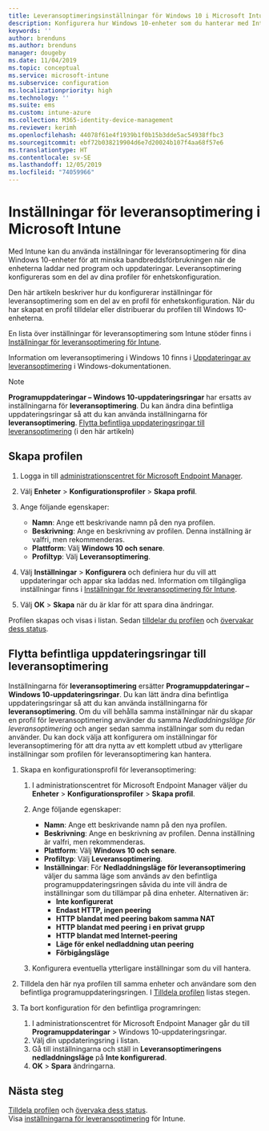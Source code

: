 ```yaml
---
title: Leveransoptimeringsinställningar för Windows 10 i Microsoft Intune – Azure | Microsoft Docs
description: Konfigurera hur Windows 10-enheter som du hanterar med Intune använder leveransoptimering. Skapa en enhetskonfigurationsprofil i Intune med vilken du kan installera uppdateringar från Internet. Se även hur du kan ersätta befintliga uppdateringsringar med en leveransoptimeringsprofil.
keywords: ''
author: brenduns
ms.author: brenduns
manager: dougeby
ms.date: 11/04/2019
ms.topic: conceptual
ms.service: microsoft-intune
ms.subservice: configuration
ms.localizationpriority: high
ms.technology: ''
ms.suite: ems
ms.custom: intune-azure
ms.collection: M365-identity-device-management
ms.reviewer: kerimh
ms.openlocfilehash: 44078f61e4f1939b1f0b15b3dde5ac54938ffbc3
ms.sourcegitcommit: ebf72b038219904d6e7d20024b107f4aa68f57e6
ms.translationtype: HT
ms.contentlocale: sv-SE
ms.lasthandoff: 12/05/2019
ms.locfileid: "74059966"
---
```

# <a name="delivery-optimization-settings-in-microsoft-intune"></a>Inställningar för leveransoptimering i Microsoft Intune

Med Intune kan du använda inställningar för leveransoptimering för dina Windows 10-enheter för att minska bandbreddsförbrukningen när de enheterna laddar ned program och uppdateringar. Leveransoptimering konfigureras som en del av dina profiler för enhetskonfiguration.  

Den här artikeln beskriver hur du konfigurerar inställningar för leveransoptimering som en del av en profil för enhetskonfiguration. När du har skapat en profil tilldelar eller distribuerar du profilen till Windows 10-enheterna. 

En lista över inställningar för leveransoptimering som Intune stöder finns i [Inställningar för leveransoptimering för Intune](../delivery-optimization-settings.md).  

Information om leveransoptimering i Windows 10 finns i [Uppdateringar av leveransoptimering](https://docs.microsoft.com/windows/deployment/update/waas-delivery-optimization) i Windows-dokumentationen.  

> [!NOTE]
> **Programuppdateringar – Windows 10-uppdateringsringar** har ersatts av inställningarna för **leveransoptimering**. Du kan ändra dina befintliga uppdateringsringar så att du kan använda inställningarna för **leveransoptimering**. [Flytta befintliga uppdateringsringar till leveransoptimering](#move-existing-update-rings-to-delivery-optimization) (i den här artikeln)

## <a name="create-the-profile"></a>Skapa profilen

1. Logga in till [administrationscentret för Microsoft Endpoint Manager](https://go.microsoft.com/fwlink/?linkid=2109431).

2. Välj **Enheter** > **Konfigurationsprofiler** > **Skapa profil**.

3. Ange följande egenskaper:

    - **Namn**: Ange ett beskrivande namn på den nya profilen.
    - **Beskrivning**: Ange en beskrivning av profilen. Denna inställning är valfri, men rekommenderas.
    - **Plattform**: Välj **Windows 10 och senare**.
    - **Profiltyp**: Välj **Leveransoptimering**.

4. Välj **Inställningar** > **Konfigurera** och definiera hur du vill att uppdateringar och appar ska laddas ned. Information om tillgängliga inställningar finns i [Inställningar för leveransoptimering för Intune](../delivery-optimization-settings.md).

5. Välj **OK** > **Skapa** när du är klar för att spara dina ändringar.

Profilen skapas och visas i listan. Sedan [tilldelar du profilen](device-profile-assign.md) och [övervakar dess status](device-profile-monitor.md).

## <a name="move-existing-update-rings-to-delivery-optimization"></a>Flytta befintliga uppdateringsringar till leveransoptimering

Inställningarna för **leveransoptimering** ersätter **Programuppdateringar – Windows 10-uppdateringsringar**. Du kan lätt ändra dina befintliga uppdateringsringar så att du kan använda inställningarna för **leveransoptimering**. Om du vill behålla samma inställningar när du skapar en profil för leveransoptimering använder du samma *Nedladdningsläge för leveransoptimering* och anger sedan samma inställningar som du redan använder. Du kan dock välja att konfigurera om inställningar för leveransoptimering för att dra nytta av ett komplett utbud av ytterligare inställningar som profilen för leveransoptimering kan hantera.

1. Skapa en konfigurationsprofil för leveransoptimering:

    1. I administrationscentret för Microsoft Endpoint Manager väljer du **Enheter** > **Konfigurationsprofiler** > **Skapa profil**.
    2. Ange följande egenskaper:

        - **Namn**: Ange ett beskrivande namn på den nya profilen.
        - **Beskrivning**: Ange en beskrivning av profilen. Denna inställning är valfri, men rekommenderas.
        - **Plattform**: Välj **Windows 10 och senare**.
        - **Profiltyp**: Välj **Leveransoptimering**.
        - **Inställningar**: För **Nedladdningsläge för leveransoptimering** väljer du samma läge som används av den befintliga programuppdateringsringen såvida du inte vill ändra de inställningar som du tillämpar på dina enheter. Alternativen är:
            - **Inte konfigurerat**
            - **Endast HTTP, ingen peering**
            - **HTTP blandat med peering bakom samma NAT**
            - **HTTP blandat med peering i en privat grupp**
            - **HTTP blandat med Internet-peering**
            - **Läge för enkel nedladdning utan peering**
            - **Förbigångsläge**
    3. Konfigurera eventuella ytterligare inställningar som du vill hantera.

2. Tilldela den här nya profilen till samma enheter och användare som den befintliga programuppdateringsringen. I [Tilldela profilen](device-profile-assign.md) listas stegen.

3. Ta bort konfiguration för den befintliga programringen:
    1. I administrationscentret för Microsoft Endpoint Manager går du till **Programuppdateringar** > Windows 10-uppdateringsringar.
    2. Välj din uppdateringsring i listan.
    3. Gå till inställningarna och ställ in **Leveransoptimeringens nedladdningsläge** på **Inte konfigurerad**.
    4. **OK** > **Spara** ändringarna.

## <a name="next-steps"></a>Nästa steg

[Tilldela profilen](device-profile-assign.md) och [övervaka dess status](device-profile-monitor.md).  
Visa [inställningarna för leveransoptimering](../delivery-optimization-settings.md) för Intune.

